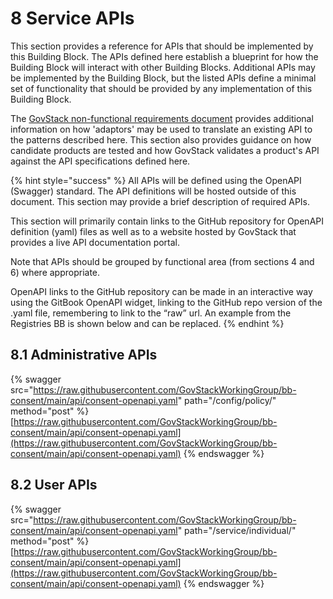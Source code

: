 # 8 Service APIs

This section provides a reference for APIs that should be implemented by this Building Block. The APIs defined here establish a blueprint for how the Building Block will interact with other Building Blocks. Additional APIs may be implemented by the Building Block, but the listed APIs define a minimal set of functionality that should be provided by any implementation of this Building Block.&#x20;

The [GovStack non-functional requirements document](https://govstack.gitbook.io/specification/architecture-and-nonfunctional-requirements/6-onboarding) provides additional information on how 'adaptors' may be used to translate an existing API to the patterns described here. This section also provides guidance on how candidate products are tested and how GovStack validates a product's API against the API specifications defined here.&#x20;

{% hint style="success" %}
All APIs will be defined using the OpenAPI (Swagger) standard. The API definitions will be hosted outside of this document. This section may provide a brief description of required APIs.&#x20;

This section will primarily contain links to the GitHub repository for OpenAPI definition (yaml) files as well as to a website hosted by GovStack that provides a live API documentation portal.

Note that APIs should be grouped by functional area (from sections 4 and 6) where appropriate.

OpenAPI links to the GitHub repository can be made in an interactive way using the GitBook OpenAPI widget, linking to the GitHub repo version of the .yaml file, remembering to link to the “raw” url. An example from the Registries BB is shown below and can be replaced.
{% endhint %}

## 8.1 Administrative APIs

{% swagger src="https://raw.githubusercontent.com/GovStackWorkingGroup/bb-consent/main/api/consent-openapi.yaml" path="/config/policy/" method="post" %}
[https://raw.githubusercontent.com/GovStackWorkingGroup/bb-consent/main/api/consent-openapi.yaml](https://raw.githubusercontent.com/GovStackWorkingGroup/bb-consent/main/api/consent-openapi.yaml)
{% endswagger %}

## 8.2 User APIs

{% swagger src="https://raw.githubusercontent.com/GovStackWorkingGroup/bb-consent/main/api/consent-openapi.yaml" path="/service/individual/" method="post" %}
[https://raw.githubusercontent.com/GovStackWorkingGroup/bb-consent/main/api/consent-openapi.yaml](https://raw.githubusercontent.com/GovStackWorkingGroup/bb-consent/main/api/consent-openapi.yaml)
{% endswagger %}
